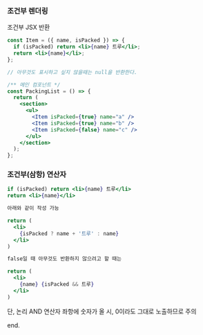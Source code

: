 ### 조건부 렌더링

조건부 JSX 반환

```jsx
const Item = ({ name, isPacked }) => {
  if (isPacked) return <li>{name} 트루</li>;
  return <li>{name}</li>;
};

// 아무것도 표시하고 싶지 않을때는 null을 반환한다.

/** 메인 컴포넌트 */
const PackingList = () => {
  return (
    <section>
      <ul>
        <Item isPacked={true} name="a" />
        <Item isPacked={true} name="b" />
        <Item isPacked={false} name="c" />
      </ul>
    </section>
  );
};
```

### 조건부(삼항) 연산자

```jsx
if (isPacked) return <li>{name} 트루</li>
return <li>{name}</li>

아래와 같이 작성 가능

return (
  <li>
    {isPacked ? name + '트루' : name}
  </li>
)

false일 때 아무것도 반환하지 않으려고 할 때는

return (
  <li>
    {name} {isPacked && 트루}
  </li>
)
```

단, 논리 AND 연산자 좌항에 숫자가 올 시, 0이라도 그대로 노출하므로 주의

end.
